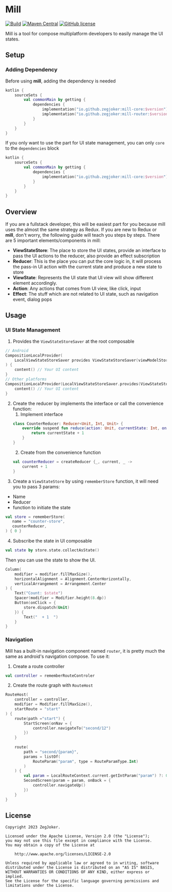 # Mill

[![Build](https://github.com/ZegJoker/mill/actions/workflows/ci.yml/badge.svg)](https://github.com/ZegJoker/mill/actions/workflows/ci.yml)
[![Maven Central](https://img.shields.io/maven-central/v/io.github.zegjoker/mill-core)](https://search.maven.org/artifact/io.github.zegjoker/mill-core)
[![GitHub license](https://img.shields.io/badge/license-Apache%20License%202.0-blue.svg?style=flat)](https://www.apache.org/licenses/LICENSE-2.0)

Mill is a tool for compose multiplatform developers to easily manage the UI states.

## Setup

### Adding Dependency
Before using **mill**, adding the dependency is needed
```kotlin
kotlin {
    sourceSets {
        val commonMain by getting {
            dependencies {
                implementation("io.github.zegjoker:mill-core:$version")
                implementation("io.github.zegjoker:mill-router:$version")
            }
        }
    }
}
```
If you only want to use the part for UI state management, you can only `core` to the `dependencies` block
```kotlin
kotlin {
    sourceSets {
        val commonMain by getting {
            dependencies {
                implementation("io.github.zegjoker:mill-core:$version")
            }
        }
    }
}
```

## Overview
If you are a fullstack developer, this will be easiest part for you because mill uses the almost the same strategy as Redux.
If you are new to Redux or **mill**, don't worry, the following guide will teach you steps by steps.
There are 5 important elements/components in mill:
- **ViewStateStore**: The place to store the UI states, provide an interface to pass the UI actions to the reducer, also provide an effect subscription
- **Reducer**: This is the place you can put the core logic in, it will process the pass-in UI action with the current state and produce a new state to store
- **ViewState**: Represents the UI state that UI view will show different element accordingly.
- **Action**: Any actions that comes from UI view, like click, input
- **Effect**: The stuff which are not related to UI state, such as navigation event, dialog pops

## Usage
### UI State Management
1. Provides the `ViewStateStoreSaver` at the root composable
```kotlin
// Android 
CompositionLocalProvider(
    LocalViewStateStoreSaver provides ViewStateStoreSaver(viewModelStore) // viewModelStore comes from activity
) {
    content() // Your UI content
}
// Other platforms
CompositionLocalProvider(LocalViewStateStoreSaver.provides(ViewStateStoreSaver())) {
    content() // Your UI content
}
```
2. Create the reducer by implements the interface or call the convenience function:
   1. Implement interface
   ``` kotlin
   class CounterReducer: Reducer<Unit, Int, Unit> {
       override suspend fun reduce(action: Unit, currentState: Int, onEffect: (Unit) -> Unit) {
           return currentState + 1
       }
   }
   ```
   2. Create from the convenience function
   ```kotlin
   val counterReducer = createReducer {_, current, _ ->
       current + 1
   }
   ```
3. Create a `ViewStateStore` by using `rememberStore` function, it will need you to pass 3 params:
- Name
- Reducer
- function to initiate the state
```kotlin
val store = rememberStore(
   name = "counter-store",
   counterReducer,
) { 0 }
```
4. Subscribe the state in UI composable
```kotlin
val state by store.state.collectAsState()
```
Then you can use the state to show the UI.
```kotlin
Column(
    modifier = modifier.fillMaxSize(),
    horizontalAlignment = Alignment.CenterHorizontally,
    verticalArrangement = Arrangement.Center
) {
    Text("Count: $state")
    Spacer(modifier = Modifier.height(8.dp))
    Button(onClick = {
        store.dispatch(Unit)
    }) {
        Text("  + 1  ")
    }
}
```

### Navigation
Mill has a built-in navigation component named `router`, it is pretty much the same as android's navigation compose. To use it:
1. Create a route controller
```kotlin
val controller = rememberRouteControler
```
2. Create the route graph with `RouteHost`
```kotlin
RouteHost(
    controller = controller,
    modifier = Modifier.fillMaxSize(),
    startRoute = "start"
) {
    route(path ="start") {
        StartScreen(onNav = {
            controller.navigateTo("second/12")
        })
    }
    
    route(
        path = "second/{param}", 
        params = listOf(
            RouteParam("param", type = RouteParamType.Int)
        )
    ) {
        val param = LocalRouteContext.current.getIntParam("param") ?: 0
        SecondScreen(param = param, onBack = {
            controller.navigateUp()
        })
    }
}
```
## License

```
Copyright 2023 ZegJoker.

Licensed under the Apache License, Version 2.0 (the "License");
you may not use this file except in compliance with the License.
You may obtain a copy of the License at

    http://www.apache.org/licenses/LICENSE-2.0

Unless required by applicable law or agreed to in writing, software
distributed under the License is distributed on an "AS IS" BASIS,
WITHOUT WARRANTIES OR CONDITIONS OF ANY KIND, either express or implied.
See the License for the specific language governing permissions and
limitations under the License.
```
   

